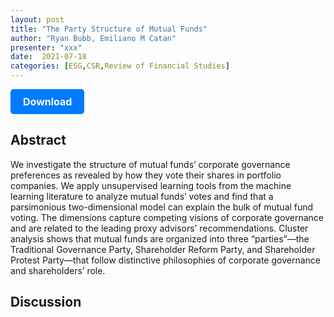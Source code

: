 ```yaml
---
layout: post
title: "The Party Structure of Mutual Funds"
author: "Ryan Bubb, Emiliano M Catan"
presenter: "xxx"
date:  2021-07-18
categories: [ESG,CSR,Review of Financial Studies]
---
```



<p>
  <a href="https://deliverypdf.ssrn.com/delivery.php?ID=114069009009102112025021098087001106004049020088012091073068100111008114067010109024018110017063062049097119000107030123125001008043088026052070105118081095002117105027052007110067120005007119001089089005068096082083101091107093029103123122031095029066&EXT=pdf&INDEX=TRUE" class="button">
    Download
  </a>
</p>

<style>
  .button {
    display: inline-block;
    padding: 10px 20px;
    background-color: #007bff;
    color: #fff;
    text-decoration: none;
    border-radius: 5px;
    font-size: 16px;
    font-weight: bold;
  }
</style>

## Abstract
We investigate the structure of mutual funds’ corporate governance preferences as revealed by how they vote their shares in portfolio companies. We apply unsupervised learning tools from the machine learning literature to analyze mutual funds’ votes and find that a parsimonious two-dimensional model can explain the bulk of mutual fund voting. The dimensions capture competing visions of corporate governance and are related to the leading proxy advisors’ recommendations. Cluster analysis shows that mutual funds are organized into three “parties”—the Traditional Governance Party, Shareholder Reform Party, and Shareholder Protest Party—that follow distinctive philosophies of corporate governance and shareholders’ role.

## Discussion
